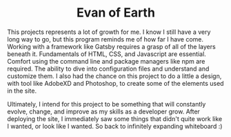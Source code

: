 
<h1 align="center">
  Evan of Earth
</h1>

  This projects represents a lot of growth for me. I know I still have a very long way to 
go, but this program reminds me of how far I have come. Working with a framework like Gatsby 
requires a grasp of all of the layers beneath it. Fundamentals of HTML, CSS, and Javascript 
are essential. Comfort using the command line and package managers like npm are required. 
The ability to dive into configuration files and understand and customize them. I also had 
the chance on this project to do a little a design, with tool like AdobeXD and Photoshop, 
to create some of the elements used in the site.

  Ultimately, I intend for this project to be something that will constantly evolve, change, 
and improve as my skills as a developer grow. After deploying the site, I immediately saw some
things that didn't quite work like I wanted, or look like I wanted. So back to infinitely 
expanding whiteboard :)